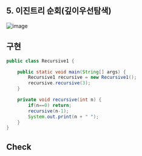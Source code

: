## 5. 이진트리 순회(깊이우선탐색)

![image](https://user-images.githubusercontent.com/79847020/161785452-7f92c971-298a-4bdb-bbc0-225cfa764738.png)

## 구현

```JAVA
public class Recursive1 {

    public static void main(String[] args) {
        Recursive1 recursive = new Recursive1();
        recursive.recursive(3);
    }

    private void recursive(int n) {
        if(n==0) return;
        recursive(n-1);
        System.out.print(n + " ");
    }
}
```

## Check

